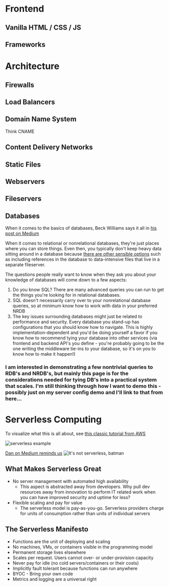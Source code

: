 # Frontend

## Vanilla HTML / CSS / JS

## Frameworks

# Architecture

## Firewalls

## Load Balancers

## Domain Name System

Think CNAME

## Content Delivery Networks

## Static Files

## Webservers

## Fileservers

## Databases

When it comes to the basics of databases, Beck Williams says it all in [his post on Medium](https://medium.com/@rwilliams_bv/intro-to-databases-for-people-who-dont-know-a-whole-lot-about-them-a64ae9af712)

When it comes to relational or nonrelational databases, they're just places where you can store things. Even then, you typically don't keep heavy data sitting around in a database because [there are other sensible options](https://dba.stackexchange.com/questions/2445/should-binary-files-be-stored-in-the-database) such as including references in the database to data-intensive files that live in a separate fileserver.

The questions people really want to know when they ask you about your knowledge of databases will come down to a few aspects:
1. Do you know SQL? There are many advanced queries you can run to get the things you're looking for in relational databases.
2. SQL doesn't necessarily carry over to your nonrelational database queries, so at minimum know how to work with data in your preferred NRDB
3. The key issues surrounding databases might just be related to performance and security. Every database you stand-up has configurations that you should know how to navigate. This is highly implementation-dependent and you'd be doing yourself a favor if you know how to recommend tying your database into other services (via frontend and backend API's you define - you're probably going to be the one writing the middleware tie-ins to your database, so it's on you to know how to make it happen!)

### I am interested in demonstrating a few nontrivial queries to RDB's and NRDB's, but mainly this page is for the considerations needed for tying DB's into a practical system that scales. I'm still thinking through how I want to demo this - possibly just on my server config demo and I'll link to that from here...

# Serverless Computing

To visualize what this is all about, see [this classic tutorial from AWS](https://aws.amazon.com/getting-started/projects/build-serverless-web-app-lambda-apigateway-s3-dynamodb-cognito/)

![serverless example](https://d1.awsstatic.com/Test%20Images/Kate%20Test%20Images/Serverless_Web_App_LP_assets-16.7cbed9781201a79b9efa761807c4312e68b23485.png)

[Dan on Medium reminds us](https://medium.com/better-programming/the-myths-and-misconceptions-about-serverless-7b271b8f0dda)
![It's not serverless, batman](https://miro.medium.com/max/638/0*MOlSHvVHtFsX7wtn)

## What Makes Serverless Great

* No server management with automated high availability
   * This aspect is abstracted away from developers. Why pull dev resources away from innovation to perform IT related work when you can have improved security and uptime for less?
* Flexible scaling and pay for value
   * The serverless model is pay-as-you-go. Serverless providers charge for units of consumption rather than units of individual servers

## The Serverless Manifesto

* Functions are the unit of deploying and scaling
* No machines, VMs, or containers visible in the programming model
* Permanent storage lives elsewhere
* Scales per request. Users cannot over- or under-provision capacity
* Never pay for idle (no cold servers/containers or their costs)
* Implicitly fault tolerant because functions can run anywhere
* BYOC - Bring your own code
* Metrics and logging are a universal right
